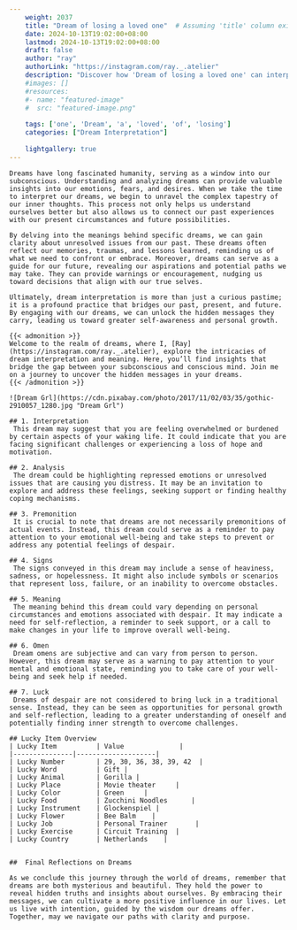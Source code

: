 ```yaml
---
    weight: 2037
    title: "Dream of losing a loved one"  # Assuming 'title' column exists
    date: 2024-10-13T19:02:00+08:00
    lastmod: 2024-10-13T19:02:00+08:00
    draft: false
    author: "ray"
    authorLink: "https://instagram.com/ray._.atelier"
    description: "Discover how 'Dream of losing a loved one' can interpret your future and uncover its significant meanings in your life."
    #images: []
    #resources:
    #- name: "featured-image"
    #  src: "featured-image.png"
    
    tags: ['one', 'Dream', 'a', 'loved', 'of', 'losing']
    categories: ["Dream Interpretation"]
    
    lightgallery: true
---
```

    
    Dreams have long fascinated humanity, serving as a window into our subconscious. Understanding and analyzing dreams can provide valuable insights into our emotions, fears, and desires. When we take the time to interpret our dreams, we begin to unravel the complex tapestry of our inner thoughts. This process not only helps us understand ourselves better but also allows us to connect our past experiences with our present circumstances and future possibilities.
    
    By delving into the meanings behind specific dreams, we can gain clarity about unresolved issues from our past. These dreams often reflect our memories, traumas, and lessons learned, reminding us of what we need to confront or embrace. Moreover, dreams can serve as a guide for our future, revealing our aspirations and potential paths we may take. They can provide warnings or encouragement, nudging us toward decisions that align with our true selves.
    
    Ultimately, dream interpretation is more than just a curious pastime; it is a profound practice that bridges our past, present, and future. By engaging with our dreams, we can unlock the hidden messages they carry, leading us toward greater self-awareness and personal growth.
    
    {{< admonition >}}
    Welcome to the realm of dreams, where I, [Ray](https://instagram.com/ray._.atelier), explore the intricacies of dream interpretation and meaning. Here, you’ll find insights that bridge the gap between your subconscious and conscious mind. Join me on a journey to uncover the hidden messages in your dreams.
    {{< /admonition >}}
    
    ![Dream Grl](https://cdn.pixabay.com/photo/2017/11/02/03/35/gothic-2910057_1280.jpg "Dream Grl")
    
    ## 1. Interpretation
     This dream may suggest that you are feeling overwhelmed or burdened by certain aspects of your waking life. It could indicate that you are facing significant challenges or experiencing a loss of hope and motivation.
    
    ## 2. Analysis
     The dream could be highlighting repressed emotions or unresolved issues that are causing you distress. It may be an invitation to explore and address these feelings, seeking support or finding healthy coping mechanisms.
    
    ## 3. Premonition
     It is crucial to note that dreams are not necessarily premonitions of actual events. Instead, this dream could serve as a reminder to pay attention to your emotional well-being and take steps to prevent or address any potential feelings of despair.
    
    ## 4. Signs
     The signs conveyed in this dream may include a sense of heaviness, sadness, or hopelessness. It might also include symbols or scenarios that represent loss, failure, or an inability to overcome obstacles.
    
    ## 5. Meaning
     The meaning behind this dream could vary depending on personal circumstances and emotions associated with despair. It may indicate a need for self-reflection, a reminder to seek support, or a call to make changes in your life to improve overall well-being.
    
    ## 6. Omen
     Dream omens are subjective and can vary from person to person. However, this dream may serve as a warning to pay attention to your mental and emotional state, reminding you to take care of your well-being and seek help if needed.
    
    ## 7. Luck
     Dreams of despair are not considered to bring luck in a traditional sense. Instead, they can be seen as opportunities for personal growth and self-reflection, leading to a greater understanding of oneself and potentially finding inner strength to overcome challenges.
    
    ## Lucky Item Overview
    | Lucky Item          | Value              |
    |---------------|--------------------|
    | Lucky Number        | 29, 30, 36, 38, 39, 42  |
    | Lucky Word          | Gift |
    | Lucky Animal        | Gorilla |
    | Lucky Place         | Movie theater     |
    | Lucky Color         | Green     |
    | Lucky Food          | Zucchini Noodles      |
    | Lucky Instrument    | Glockenspiel |
    | Lucky Flower        | Bee Balm    |
    | Lucky Job           | Personal Trainer       |
    | Lucky Exercise      | Circuit Training  |
    | Lucky Country       | Netherlands    |
    
    
    ##  Final Reflections on Dreams
    
    As we conclude this journey through the world of dreams, remember that dreams are both mysterious and beautiful. They hold the power to reveal hidden truths and insights about ourselves. By embracing their messages, we can cultivate a more positive influence in our lives. Let us live with intention, guided by the wisdom our dreams offer. Together, may we navigate our paths with clarity and purpose.
    